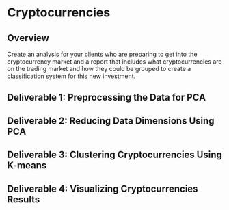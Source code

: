# Cryptocurrencies
## Overview
Create an analysis for your clients who are preparing to get into the cryptocurrency market and a report that includes what cryptocurrencies are on the trading market and how they could be grouped to create a classification system for this new investment.
## Deliverable 1: Preprocessing the Data for PCA
## Deliverable 2: Reducing Data Dimensions Using PCA
## Deliverable 3: Clustering Cryptocurrencies Using K-means
## Deliverable 4: Visualizing Cryptocurrencies Results
